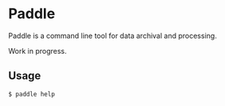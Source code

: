 # Paddle

Paddle is a command line tool for data archival and processing.

Work in progress.

## Usage

```
$ paddle help
```

